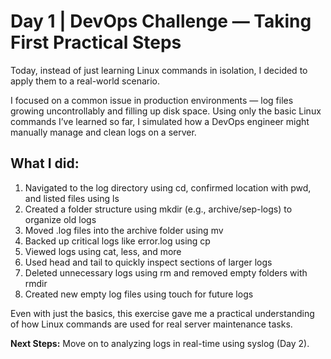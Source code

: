 # Day 1 | DevOps Challenge — Taking First Practical Steps

Today, instead of just learning Linux commands in isolation, I decided to apply them to a real-world scenario.

I focused on a common issue in production environments — log files growing uncontrollably and filling up disk space. Using only the basic Linux commands I’ve learned so far, I simulated how a DevOps engineer might manually manage and clean logs on a server.

## What I did:

1. Navigated to the log directory using cd, confirmed location with pwd, and listed files using ls
2. Created a folder structure using mkdir (e.g., archive/sep-logs) to organize old logs
3. Moved .log files into the archive folder using mv
4. Backed up critical logs like error.log using cp
5. Viewed logs using cat, less, and more
6. Used head and tail to quickly inspect sections of larger logs
7. Deleted unnecessary logs using rm and removed empty folders with rmdir
8. Created new empty log files using touch for future logs

Even with just the basics, this exercise gave me a practical understanding of how Linux commands are used for real server maintenance tasks.

**Next Steps:** Move on to analyzing logs in real-time using syslog (Day 2).
